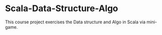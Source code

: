 # Scala-Data-Structure-Algo
This course project exercises the Data structure and Algo in Scala via mini-game.

